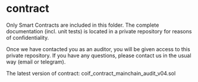 # contract
Only Smart Contracts are included in this folder. 
The complete documentation (incl. unit tests) is located in a private repository for reasons of confidentiality.

Once we have contacted you as an auditor, you will be given access to this private repository. 
If you have any questions, please contact us in the usual way (email or telegram).

The latest version of contract: 
coif_contract_mainchain_audit_v04.sol
